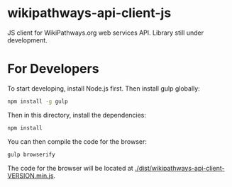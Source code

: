 wikipathways-api-client-js
==============

JS client for WikiPathways.org web services API. Library still under development.

# For Developers

To start developing, install Node.js first. Then install gulp globally:

```bash
npm install -g gulp
```

Then in this directory, install the dependencies:

```bash
npm install
```

You can then compile the code for the browser:

```bash
gulp browserify
```

The code for the browser will be located at [./dist/wikipathways-api-client-VERSION.min.js](https://github.com/wikipathways/wikipathways-api-client-js/blob/master/dist/wikipathways-api-client-0.0.0.min.js).
